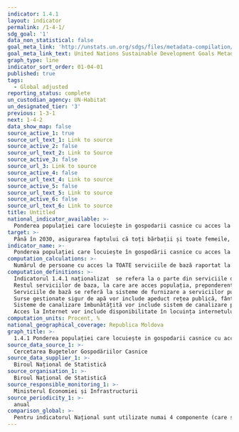 ```yaml
---
indicator: 1.4.1
layout: indicator
permalink: /1-4-1/
sdg_goal: '1'
data_non_statistical: false
goal_meta_link: 'http://unstats.un.org/sdgs/files/metadata-compilation/Metadata-Goal-1.pdf'
goal_meta_link_text: United Nations Sustainable Development Goals Metadata (pdf 894kB)
graph_type: line
indicator_sort_order: 01-04-01
published: true
tags:
  - Global adjusted
reporting_status: complete
un_custodian_agency: UN-Habitat
un_designated_tier: '3'
previous: 1-3-1
next: 1-4-2
data_show_map: false
source_active_1: true
source_url_text_1: Link to source
source_active_2: false
source_url_text_2: Link to Source
source_active_3: false
source_url_3: Link to source
source_active_4: false
source_url_text_4: Link to source
source_active_5: false
source_url_text_5: Link to source
source_active_6: false
source_url_text_6: Link to source
title: Untitled
national_indicator_available: >-
  Ponderea populației care locuiește in gospodarii casnice cu acces la servicii de bază, inclusiv electricitate, surse sigure de apă, sistem de canalizare, conexiune la Internet
target: >-
  Până în 2030, asigurarea faptului că toți bărbații și toate femeile, în special cei săraci și vulnerabili,   au drepturi egale la resursele economice, precum și acces la serviciile de bază, dreptul la proprietate și control asupra terenurilor și a altor forme de proprietate, moștenire, resurse naturale,  tehnologii noi potrivite și servicii financiare, inclusiv de micro finanțare
indicator_name: >-
  Ponderea populației care locuiește în gospodării casnice cu acces la servicii de bază
computation_calculations: >-
  Numărul de persoane cu acces la TOATE serviciile de bază raportat la numărul total al populației * 100
computation_definitions: >-
  Indicatorul 1.4.1 naționalizat  se refera la o parte din serviciile de baza de infrastructura - cele care sunt disponibile in cadrul gospodarilor casnice, si anume iluminare electrica, surse gestionate sigur de apă, sistem de canalizare îmbunătățită, conexiune la Internet.  <br> 
  Restul serviciilor de baza, la care are acces populația, preponderent in afara gospodăriei vor fi măsurate prin alți indicatori ODD (privind accesul la servicii de sănătate/ODD3&5, educație/ODD4, transport/ODD9&11, deșeuri si spatii verzi/ODD11).<br> 
  Serviciile de bază se referă la sisteme de furnizare a serviciilor publice care satisfac nevoile de bază ale populației, inclusiv acces la apa potabilă sigura, canalizare îmbunătățită și igiena, energie moderna, mobilitate si transport, colectarea deșeurilor solide, îngrijirea sănătății, educație, spatii verzi (de agrement) și tehnologii informaționale.<br> 
  Surse gestionate sigur de apă vor include apeduct rețea publică, fântâna arteziană, fântână de izvor.<br> 
  Sisteme de canalizare îmbunătățită vor include sistem de canalizare public și propriu.<br> 
  Acces la Internet vor include disponibilitate în locuința internetului prin cablu și fără cablu (Widii).
computation_units: Procent, %
national_geographical_coverage: Republica Moldova
graph_title: >-
  1.4.1 Ponderea populației care locuiește in gospodarii casnice cu acces la servicii de bază, inclusiv electricitate, surse sigure de apă, sistem de canalizare, conexiune la Internet
source_data_source_1: >-
  Cercetarea Bugetelor Gospodăriilor Casnice
source_data_supplier_1: >-
  Biroul Național de Statistică
source_organisation_1: >-
  Biroul Național de Statistică
source_responsible_monitoring_1: >-
  Ministerul Economiei și Infrastructurii
source_periodicity_1: >-
  anual
comparison_global: >-
  Pentru indicatorul Național sunt utilizate numai 4 componente (care sunt disponibile în CBGC) din 10 care conține indicatorul GLOBAL.
---
```

